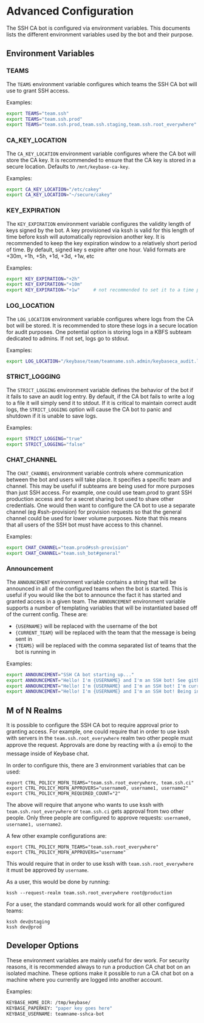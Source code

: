 # Advanced Configuration

The SSH CA bot is configured via environment variables. This documents lists the different environment variables 
used by the bot and their purpose. 

## Environment Variables

### TEAMS

The `TEAMS` environment variable configures which teams the SSH CA bot will use to grant SSH access. 

Examples:

```bash
export TEAMS="team.ssh"
export TEAMS="team.ssh.prod"
export TEAMS="team.ssh.prod,team.ssh.staging,team.ssh.root_everywhere"
```

### CA_KEY_LOCATION

The `CA_KEY_LOCATION` environment variable configures where the CA bot will store the CA key. It is recommended to 
ensure that the CA key is stored in a secure location. Defaults to `/mnt/keybase-ca-key`. 

Examples:

```bash
export CA_KEY_LOCATION="/etc/cakey"
export CA_KEY_LOCATION="~/secure/cakey"
```

### KEY_EXPIRATION

The `KEY_EXPIRATION` environment variable configures the validity length of keys signed by the bot. A key provisioned
via kssh is valid for this length of time before kssh will automatically reprovision another key. It is recommended
to keep the key expiration window to a relatively short period of time. By default, signed key s expire after one 
hour. Valid formats are +30m, +1h, +5h, +1d, +3d, +1w, etc

Examples:

```bash
export KEY_EXPIRATION="+2h"
export KEY_EXPIRATION="+10m"
export KEY_EXPIRATION="+1w"     # not recommended to set it to a time period this long
```

### LOG_LOCATION

The `LOG_LOCATION` environment variable configures where logs from the CA bot will be stored. It is recommended to store these logs in a
secure location for audit purposes. One potential option is storing logs in a KBFS subteam dedicated to admins.
If not set, logs go to stdout.

Examples:

```bash
export LOG_LOCATION="/keybase/team/teamname.ssh.admin/keybaseca_audit.log"
```

### STRICT_LOGGING

The `STRICT_LOGGING` environment variable defines the behavior of the bot if it fails to save an audit log entry.
By default, if the CA bot fails to write a log to a file it will simply send it to stdout. If it is critical to 
maintain correct audit logs, the `STRICT_LOGGING` option will cause the CA bot to panic and shutdown if it is 
unable to save logs.

Examples:

```bash
export STRICT_LOGGING="true"
export STRICT_LOGGING="false"
```

### CHAT_CHANNEL

The `CHAT_CHANNEL` environment variable controls where communication between the bot and users will take place.
It specifies a specific team and channel. This may be useful if subteams are being used for more purposes
than just SSH access. For example, one could use team.prod to grant SSH production access and for a secret
sharing bot used to share other credentials. One would then want to configure the CA bot to use a separate
channel (eg #ssh-provision) for provision requests so that the general channel could be used for lower volume
purposes. Note that this means that all users of the SSH bot must have access to this channel.

Examples:

```bash
export CHAT_CHANNEL="team.prod#ssh-provision"
export CHAT_CHANNEL="team.ssh_bot#general"
```

### Announcement

The `ANNOUNCEMENT` environment variable contains a string that will be announced in all of the configured teams when
the bot is started. This is useful if you would like the bot to announce the fact it has started and granted access in 
a given team. The `ANNOUNCEMENT` environment variable supports a number of templating variables that will be instantiated
based off of the current config. These are:

* `{USERNAME}` will be replaced with the username of the bot
* `{CURRENT_TEAM}` will be replaced with the team that the message is being sent in
* `{TEAMS}` will be replaced with the comma separated list of teams that the bot is running in

Examples:

```bash
export ANNOUNCEMENT="SSH CA bot starting up..."
export ANNOUNCEMENT="Hello! I'm {USERNAME} and I'm an SSH bot! See github.com/keybase/bot-sshca for information on using Keybase for SSH."
export ANNOUNCEMENT="Hello! I'm {USERNAME} and I'm an SSH bot! I'm currently listening in {TEAMS}."
export ANNOUNCEMENT="Hello! I'm {USERNAME} and I'm an SSH bot! Being in {CURRENT_TEAM} will grant you SSH access to certain servers. Reach out to @dworken for more information."
```

## M of N Realms

It is possible to configure the SSH CA bot to require approval prior to granting access. For example, one could require
that in order to use kssh with servers in the `team.ssh.root_everywhere` realm two other people must approve the request. 
Approvals are done by reacting with a :+1: emoji to the message inside of Keybase chat. 

In order to configure this, there are 3 environment variables that can be used:

```
export CTRL_POLICY_MOFN_TEAMS="team.ssh.root_everywhere, team.ssh.ci"
export CTRL_POLICY_MOFN_APPROVERS="username0, username1, username2" 
export CTRL_POLICY_MOFN_REQUIRED_COUNT="2"
```

The above will require that anyone who wants to use kssh with `team.ssh.root_everywhere` or `team.ssh.ci` gets approval
from two other people. Only three people are configured to approve requests: `username0, username1, username2`. 

A few other example configurations are:

``` 
export CTRL_POLICY_MOFN_TEAMS="team.ssh.root_everywhere"
export CTRL_POLICY_MOFN_APPROVERS="username" 
```

This would require that in order to use kssh with `team.ssh.root_everywhere` it must be approved by `username`. 

As a user, this would be done by running:

```
kssh --request-realm team.ssh.root_everywhere root@production
```

For a user, the standard commands would work for all other configured teams:

``` 
kssh dev@staging
kssh dev@prod
```

## Developer Options

These environment variables are mainly useful for dev work. For security reasons, it is recommended always to run a 
production CA chat bot on an isolated machine. These options make it possible to run a CA chat bot on a machine where 
you currently are logged into another account. 

Examples:

```bash
KEYBASE_HOME_DIR: /tmp/keybase/
KEYBASE_PAPERKEY: "paper key goes here"
KEYBASE_USERNAME: teamname-sshca-bot
```
